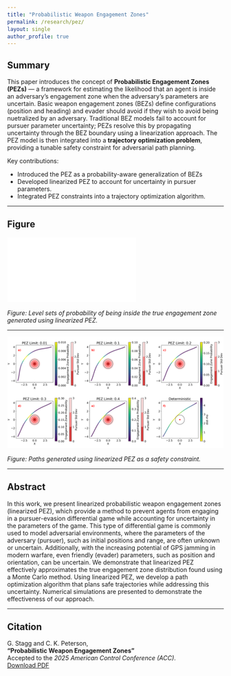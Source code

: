 ```yaml
---
title: "Probabilistic Weapon Engagement Zones"
permalink: /research/pez/
layout: single
author_profile: true
---
```


## Summary

This paper introduces the concept of **Probabilistic Engagement Zones (PEZs)** — a framework for estimating the likelihood that an agent is inside an adversary’s engagement zone when the adversary’s parameters are uncertain. Basic weapon engagement zones (BEZs) define configurations (position and heading) and evader should avoid if they wish to avoid being nuetralized by an adversary.  Traditional BEZ models fail to account for pursuer parameter uncertainty; PEZs resolve this by propagating uncertainty through the BEZ boundary using a linearization approach.
The PEZ model is then integrated into a **trajectory optimization problem**, providing a tunable safety constraint for adversarial path planning.

Key contributions:
- Introduced the PEZ as a probability-aware generalization of BEZs
- Developed linearized PEZ to account for uncertainty in pursuer parameters.
- Integrated PEZ constraints into a trajectory optimization algorithm.

---

## Figure

![Linearized PEZ](/assets/images/pez-example.pdf)

*Figure: Level sets of probability of being inside the true engagement zone generated using linearized PEZ.*

---

![PEZ path planning](/assets/images/pez-paths.png)

*Figure: Paths generated using linearized PEZ as a safety constraint.*

---

## Abstract

In this work, we present linearized probabilistic weapon engagement zones (linearized PEZ), which provide a method to prevent agents from engaging in a pursuer-evasion differential game while accounting for uncertainty in the parameters of the game. This type of differential game is commonly used to model adversarial environments, where the parameters of the adversary (pursuer), such as initial positions and range, are often unknown or uncertain. Additionally, with the increasing potential of GPS jamming in modern warfare, even friendly (evader) parameters, such as position and orientation, can be uncertain. We demonstrate that linearized PEZ effectively approximates the true engagement zone distribution found using a Monte Carlo method. Using linearized PEZ, we develop a path optimization algorithm that plans safe trajectories while addressing this uncertainty. Numerical simulations are presented to demonstrate the effectiveness of our approach.

---

## Citation

G. Stagg and C. K. Peterson,  
**“Probabilistic Weapon Engagement Zones”**  
Accepted to the *2025 American Control Conference (ACC)*.  
[Download PDF](/assets/files/pez-paper.pdf)


